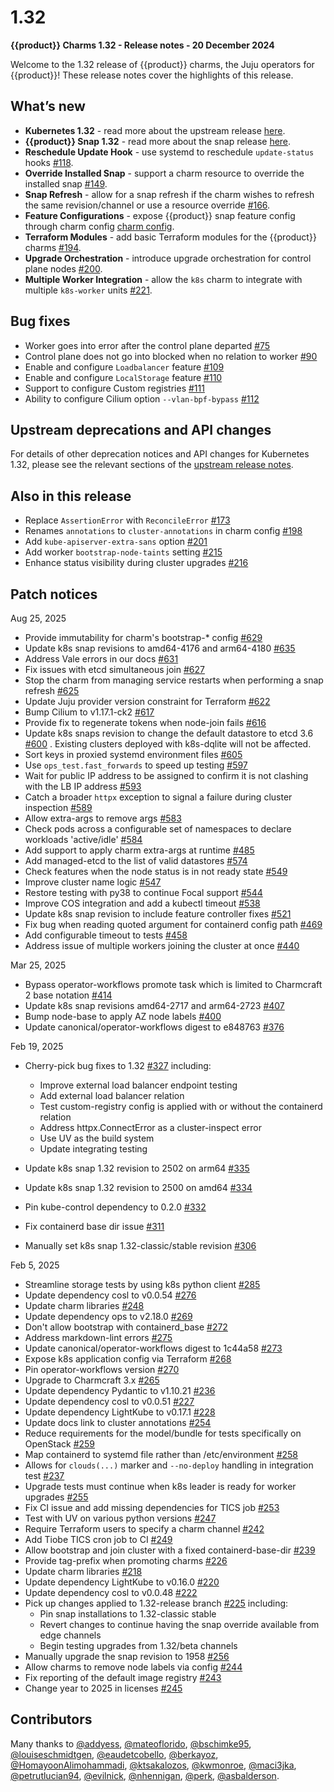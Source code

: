 # 1.32

**{{product}} Charms 1.32 - Release notes - 20 December 2024**

Welcome to the 1.32 release of {{product}} charms, the Juju operators
for {{product}}! These release notes cover the highlights of this release.

## What’s new

- **Kubernetes 1.32** - read more about the upstream release
[here][upstream release].
- **{{product}} Snap 1.32** - read more about the snap release
[here][snap release page].
- **Reschedule Update Hook** - use systemd to reschedule `update-status`
hooks [#118].
- **Override Installed Snap** - support a charm resource to override the
installed snap [#149].
- **Snap Refresh** - allow for a snap refresh if the charm wishes to refresh
the same revision/channel or use a resource override [#166].
- **Feature Configurations** - expose {{product}} snap feature config through
charm config [charm config].
- **Terraform Modules** - add basic Terraform modules for the {{product}}
charms [#194].
- **Upgrade Orchestration** - introduce upgrade orchestration for control
plane nodes [#200].
- **Multiple Worker Integration** - allow the `k8s` charm to integrate with
multiple `k8s-worker` units [#221].

## Bug fixes

- Worker goes into error after the control plane departed [#75][issue #75]
- Control plane does not go into blocked when no relation to worker
[#90][issue #90]
- Enable and configure `Loadbalancer` feature [#109][issue #109]
- Enable and configure `LocalStorage` feature [#110][issue #110]
- Support to configure Custom registries [#111][issue #111]
- Ability to configure Cilium option `--vlan-bpf-bypass` [#112][issue #112]

## Upstream deprecations and API changes

For details of other deprecation notices and API changes for Kubernetes 1.32,
please see the
relevant sections of the [upstream release notes][upstream-changelog-1.32].

[upstream-changelog-1.32]: https://github.com/kubernetes/kubernetes/blob/master/CHANGELOG/CHANGELOG-1.32.md#deprecation

## Also in this release

- Replace `AssertionError` with `ReconcileError` [#173]
- Renames `annotations` to `cluster-annotations` in charm config [#198]
- Add `kube-apiserver-extra-sans` option [#201]
- Add worker `bootstrap-node-taints` setting [#215]
- Enhance status visibility during cluster upgrades [#216]

## Patch notices

Aug 25, 2025

- Provide immutability for charm's bootstrap-* config
[#629](https://github.com/canonical/k8s-operator/pull/629)
- Update k8s snap revisions to amd64-4176 and arm64-4180
[#635](https://github.com/canonical/k8s-operator/pull/635)
- Address Vale errors in our docs
[#631](https://github.com/canonical/k8s-operator/pull/631)
- Fix issues with etcd simultaneous join
[#627](https://github.com/canonical/k8s-operator/pull/627)
- Stop the charm from managing service restarts when performing a snap refresh
[#625](https://github.com/canonical/k8s-operator/pull/625)
- Update Juju provider version constraint for Terraform
[#622](https://github.com/canonical/k8s-operator/pull/622)
- Bump Cilium to v1.17.1-ck2
[#617](https://github.com/canonical/k8s-operator/pull/617)
- Provide fix to regenerate tokens when node-join fails
[#616](https://github.com/canonical/k8s-operator/pull/616)
- Update k8s snaps revision to change the default datastore to etcd 3.6
[#600](https://github.com/canonical/k8s-operator/pull/600) . Existing clusters
deployed with k8s-dqlite will not be affected.
- Sort keys in proxied systemd environment files
[#605](https://github.com/canonical/k8s-operator/pull/605)
- Use `ops_test.fast_forwards` to speed up testing
[#597](https://github.com/canonical/k8s-operator/pull/597)
- Wait for public IP address to be assigned to confirm it is not clashing with
the LB IP address [#593](https://github.com/canonical/k8s-operator/pull/593)
- Catch a broader `httpx` exception to signal a failure during cluster
inspection [#589](https://github.com/canonical/k8s-operator/pull/589)
- Allow extra-args to remove args
[#583](https://github.com/canonical/k8s-operator/pull/583)
- Check pods across a configurable set of namespaces to declare workloads
'active/idle' [#584](https://github.com/canonical/k8s-operator/pull/584)
- Add support to apply charm extra-args at runtime
[#485](https://github.com/canonical/k8s-operator/pull/485)
- Add managed-etcd to the list of valid datastores
[#574](https://github.com/canonical/k8s-operator/pull/574)
- Check features when the node status is in not ready state
[#549](https://github.com/canonical/k8s-operator/pull/549)
- Improve cluster name logic
[#547](https://github.com/canonical/k8s-operator/pull/547)
- Restore testing with py38 to continue Focal support
[#544](https://github.com/canonical/k8s-operator/pull/544)
- Improve COS integration and add a kubectl timeout
[#538](https://github.com/canonical/k8s-operator/pull/538)
- Update k8s snap revision to include feature controller fixes
[#521](https://github.com/canonical/k8s-operator/pull/521)
- Fix bug when reading quoted argument for containerd config path
[#469](https://github.com/canonical/k8s-operator/pull/469)
- Add configurable timeout to tests
[#458](https://github.com/canonical/k8s-operator/pull/458)
- Address issue of multiple workers joining the cluster at once
[#440](https://github.com/canonical/k8s-operator/commit/3edf37461b8a503ec7d93cef3788e48baedf1241)


Mar 25, 2025

- Bypass operator-workflows promote task which is limited to Charmcraft 2 base
notation [#414](https://github.com/canonical/k8s-operator/pull/414)
- Update k8s snap revisions amd64-2717 and arm64-2723
[#407](https://github.com/canonical/k8s-operator/pull/407)
-  Bump node-base to apply AZ node labels
[#400](https://github.com/canonical/k8s-operator/pull/400)
- Update canonical/operator-workflows digest to e848763
[#376](https://github.com/canonical/k8s-operator/pull/376)

Feb 19, 2025

- Cherry-pick bug fixes to 1.32
[#327](https://github.com/canonical/k8s-operator/pull/327) including:

    - Improve external load balancer endpoint testing
    - Add external load balancer relation
    - Test custom-registry config is applied with or without the containerd
    relation
    - Address httpx.ConnectError as a cluster-inspect error
    - Use UV as the build system
    - Update integrating testing
- Update k8s snap 1.32 revision to 2502 on arm64
[#335](https://github.com/canonical/k8s-operator/pull/335)
- Update k8s snap 1.32 revision to 2500 on amd64
[#334](https://github.com/canonical/k8s-operator/pull/334)
- Pin kube-control dependency to 0.2.0
[#332](https://github.com/canonical/k8s-operator/pull/332)
- Fix containerd base dir issue
[#311](https://github.com/canonical/k8s-operator/pull/311)
- Manually set k8s snap 1.32-classic/stable revision
[#306](https://github.com/canonical/k8s-operator/pull/306)

Feb 5, 2025

- Streamline storage tests by using k8s python client
[#285](https://github.com/canonical/k8s-operator/pull/285)
- Update dependency cosl to v0.0.54
[#276](https://github.com/canonical/k8s-operator/pull/276)
- Update charm libraries
[#248](https://github.com/canonical/k8s-operator/pull/248)
- Update dependency ops to v2.18.0
[#269](https://github.com/canonical/k8s-operator/pull/269)
- Don't allow bootstrap with containerd_base
[#272](https://github.com/canonical/k8s-operator/pull/272)
- Address markdown-lint errors
[#275](https://github.com/canonical/k8s-operator/pull/275)
- Update canonical/operator-workflows digest to 1c44a58
[#273](https://github.com/canonical/k8s-operator/pull/273)
- Expose k8s application config via Terraform
[#268](https://github.com/canonical/k8s-operator/pull/268)
- Pin operator-workflows version
[#270](https://github.com/canonical/k8s-operator/pull/270)
- Upgrade to Charmcraft 3.x
[#265](https://github.com/canonical/k8s-operator/pull/265)
- Update dependency Pydantic to v1.10.21
[#236](https://github.com/canonical/k8s-operator/pull/236)
- Update dependency cosl to v0.0.51
[#227](https://github.com/canonical/k8s-operator/pull/227)
- Update dependency LightKube to v0.17.1
[#228](https://github.com/canonical/k8s-operator/pull/228)
- Update docs link to cluster annotations
[#254](https://github.com/canonical/k8s-operator/pull/254)
- Reduce requirements for the model/bundle for tests specifically on OpenStack
[#259](https://github.com/canonical/k8s-operator/pull/259)
- Map containerd to systemd file rather than /etc/environment
[#258](https://github.com/canonical/k8s-operator/pull/258)
- Allows for `clouds(...)` marker and `--no-deploy` handling in integration test
[#237](https://github.com/canonical/k8s-operator/pull/237)
- Upgrade tests must continue when k8s leader is ready for worker upgrades
[#255](https://github.com/canonical/k8s-operator/pull/255)
- Fix CI issue and add missing dependencies for TICS job
[#253](https://github.com/canonical/k8s-operator/pull/253)
- Test with UV on various python versions
[#247](https://github.com/canonical/k8s-operator/pull/247)
- Require Terraform users to specify a charm channel
[#242](https://github.com/canonical/k8s-operator/pull/242)
- Add Tiobe TICS cron job to CI
[#249](https://github.com/canonical/k8s-operator/pull/249)
- Allow bootstrap and join cluster with a fixed containerd-base-dir
[#239](https://github.com/canonical/k8s-operator/pull/239)
- Provide tag-prefix when promoting charms
[#226](https://github.com/canonical/k8s-operator/pull/226)
- Update charm libraries
[#218](https://github.com/canonical/k8s-operator/pull/218)
- Update dependency LightKube to v0.16.0
[#220](https://github.com/canonical/k8s-operator/pull/220)
- Update dependency cosl to v0.0.48
[#222](https://github.com/canonical/k8s-operator/pull/222)
- Pick up changes applied to 1.32-release branch
[#225](https://github.com/canonical/k8s-operator/pull/225) including:
    - Pin snap installations to 1.32-classic stable
    - Revert changes to continue having the snap override available from edge
    channels
    - Begin testing upgrades from 1.32/beta channels
- Manually upgrade the snap revision to 1958
[#256](https://github.com/canonical/k8s-operator/pull/256)
- Allow charms to remove node labels via config
[#244](https://github.com/canonical/k8s-operator/pull/244)
- Fix reporting of the default image registry
[#243](https://github.com/canonical/k8s-operator/pull/243)
- Change year to 2025 in licenses
[#245](https://github.com/canonical/k8s-operator/pull/245)

## Contributors

Many thanks to [@addyess], [@mateoflorido], [@bschimke95], [@louiseschmidtgen],
[@eaudetcobello], [@berkayoz], [@HomayoonAlimohammadi], [@ktsakalozos],
[@kwmonroe], [@maci3jka], [@petrutlucian94], [@evilnick], [@nhennigan],
[@perk], [@asbalderson].

<!-- LINKS -->
<!--     PR     -->
[#118]: https://github.com/canonical/k8s-operator/pull/118
[#149]: https://github.com/canonical/k8s-operator/pull/149
[#166]: https://github.com/canonical/k8s-operator/pull/166
[#173]: https://github.com/canonical/k8s-operator/pull/173
[#194]: https://github.com/canonical/k8s-operator/pull/194
[#198]: https://github.com/canonical/k8s-operator/pull/198
[#200]: https://github.com/canonical/k8s-operator/pull/200
[#201]: https://github.com/canonical/k8s-operator/pull/201
[#215]: https://github.com/canonical/k8s-operator/pull/215
[#216]: https://github.com/canonical/k8s-operator/pull/216
[#221]: https://github.com/canonical/k8s-operator/pull/221
<!--     ISSUE      -->
[issue #75]: https://github.com/canonical/k8s-operator/issues/75
[issue #90]: https://github.com/canonical/k8s-operator/issues/90
[issue #109]: https://github.com/canonical/k8s-operator/issues/109
[issue #110]: https://github.com/canonical/k8s-operator/issues/110
[issue #111]: https://github.com/canonical/k8s-operator/issues/111
[issue #112]: https://github.com/canonical/k8s-operator/issues/112
<!--     MISC       -->
[charm config]: https://charmhub.io/k8s/configurations
[upstream release]: https://kubernetes.io/blog/2024/12/11/kubernetes-v1-32-release/
[snap release page]: /snap/reference/versions/1.32.md

<!--    CONTRIBUTORS     -->
[@asbalderson]: https://github.com/asbalderson
[@perk]: https://github.com/perk
[@bschimke95]: https://github.com/bschimke95
[@evilnick]: https://github.com/evilnick
[@eaudetcobello]: https://github.com/eaudetcobello
[@louiseschmidtgen]: https://github.com/louiseschmidtgen
[@mateoflorido]: https://github.com/mateoflorido
[@berkayoz]: https://github.com/berkayoz
[@addyess]: https://github.com/addyess
[@HomayoonAlimohammadi]: https://github.com/HomayoonAlimohammadi
[@ktsakalozos]: https://github.com/ktsakalozos
[@kwmonroe]: https://github.com/kwmonroe
[@maci3jka]: https://github.com/maci3jka
[@petrutlucian94]: https://github.com/petrutlucian94
[@nhennigan]: https://github.com/nhennigan
